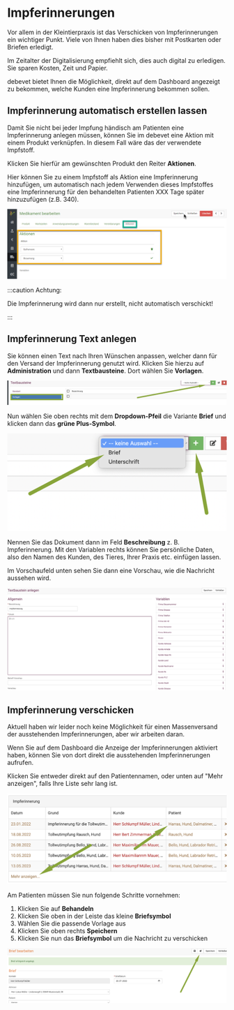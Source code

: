# Impferinnerungen  

Vor allem in der Kleintierpraxis ist das Verschicken von Impferinnerungen ein wichtiger Punkt. Viele von Ihnen haben dies bisher
mit Postkarten oder Briefen erledigt. 

Im Zeitalter der Digitalisierung empfiehlt sich, dies auch digital zu erledigen. Sie sparen Kosten, Zeit und Papier. 

debevet bietet Ihnen die Möglichkeit, direkt auf dem Dashboard angezeigt zu bekommen, welche Kunden eine Impferinnerung bekommen sollen. 

## Impferinnerung automatisch erstellen lassen  

Damit Sie nicht bei jeder Impfung händisch am Patienten eine Impferinnerung anlegen müssen, können Sie im debevet eine Aktion 
mit einem Produkt verknüpfen. In diesem Fall wäre das der verwendete Impfstoff.

Klicken Sie hierfür am gewünschten Produkt den Reiter **Aktionen**.

Hier können Sie zu einem Impfstoff als Aktion eine Impferinnerung hinzufügen, um automatisch nach jedem Verwenden dieses 
Impfstoffes eine Impferinnerung für den behandelten Patienten XXX Tage später hinzuzufügen (z.B. 340). 

![](../../static/img/Warenwirtschaft/Produkten_bestimmte_Aktionen_zuweisen.png)   

:::caution Achtung: 

Die Impferinnerung wird dann nur erstellt, nicht automatisch verschickt!  

:::

## Impferinnerung Text anlegen 

Sie können einen Text nach Ihren Wünschen anpassen, welcher dann für den Versand der Impferinnerung genutzt wird. 
Klicken Sie hierzu auf **Administration** und dann **Textbausteine**. Dort wählen Sie **Vorlagen**.  

![](../../static/img/Admin/Impferinnerung1.png)  

Nun wählen Sie oben rechts mit dem **Dropdown-Pfeil** die Variante **Brief** und klicken dann das **grüne Plus-Symbol**.  
  
![](../../static/img/Admin/Impferinnerung2.png)  

Nennen Sie das Dokument dann im Feld **Beschreibung** z. B. Impferinnerung. Mit den Variablen rechts können Sie persönliche Daten,
also den Namen des Kunden, des Tieres, Ihrer Praxis etc. einfügen lassen. 

Im Vorschaufeld unten sehen Sie dann eine Vorschau, wie die Nachricht aussehen wird. 

![](../../static/img/Admin/Impferinnerung3.png)

## Impferinnerung verschicken 

Aktuell haben wir leider noch keine Möglichkeit für einen Massenversand der ausstehenden Impferinnerungen, aber wir arbeiten daran.

Wenn Sie auf dem Dashboard die Anzeige der Impferinnerungen aktiviert haben, können Sie von dort direkt die ausstehenden Impferinnerungen aufrufen.  

Klicken Sie entweder direkt auf den Patientennamen, oder unten auf "Mehr anzeigen", falls Ihre Liste sehr lang ist.  

![](../../static/img/Admin/Impferinnerung5.png)

Am Patienten müssen Sie nun folgende Schritte vornehmen:

1. Klicken Sie auf **Behandeln**  
2. Klicken Sie oben in der Leiste das kleine **Briefsymbol**  
3. Wählen Sie die passende Vorlage aus 
4. Klicken Sie oben rechts **Speichern**
5. Klicken Sie nun das **Briefsymbol** um die Nachricht zu verschicken   

![](../../static/img/Admin/Impferinnerung_schicken.png)
